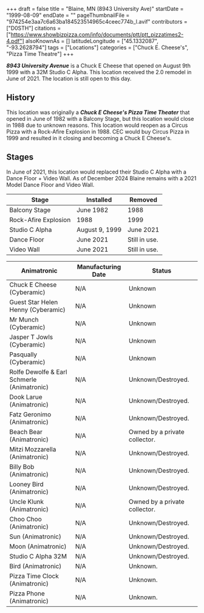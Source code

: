+++
draft = false
title = "Blaine, MN (8943 University Ave)"
startDate = "1999-08-09"
endDate = ""
pageThumbnailFile = "974254e3aa7c6a63ba184523514965c4ceec774b_l.avif"
contributors = ["D0STH"]
citations = ["https://www.showbizpizza.com/info/documents/ptt/ptt_pizzatimes2-4.pdf"]
alsoKnownAs = []
latitudeLongitude = ["45.1332087", "-93.2628794"]
tags = ["Locations"]
categories = ["Chuck E. Cheese's", "Pizza Time Theatre"]
+++

***8943 University Avenue*** is a Chuck E Cheese that opened on August 9th 1999 with a 32M Studio C Alpha. This location received the 2.0 remodel in June of 2021. The location is still open to this day.

## History

This location was originally a ***Chuck E Cheese's Pizza Time Theater*** that opened in June of 1982 with a Balcony Stage, but this location would close in 1988 due to unknown reasons. This location would reopen as a Circus Pizza with a Rock-Afire Explosion in 1988. CEC would buy Circus Pizza in 1999 and resulted in it closing and becoming a Chuck E Cheese's.

## Stages

In June of 2021, this location would replaced their Studio C Alpha with a Dance Floor + Video Wall. As of December 2024 Blaine remains with a 2021 Model Dance Floor and Video Wall.

| Stage                | Installed      | Removed       |
|----------------------|----------------|---------------|
| Balcony Stage        | June 1982      | 1988          |
| Rock-Afire Explosion | 1988           | 1999          |
| Studio C Alpha       | August 9, 1999 | June 2021     |
| Dance Floor          | June 2021      | Still in use. |
| Video Wall           | June 2021      | Still in use. |

| Animatronic                                     | Manufacturing Date | Status                        |
|-------------------------------------------------|--------------------|-------------------------------|
| Chuck E Cheese (Cyberamic)                      | N/A                | Unknown                       |
| Guest Star Helen Henny (Cyberamic)              | N/A                | Unknown                       |
| Mr Munch (Cyberamic)                            | N/A                | Unknown                       |
| Jasper T Jowls (Cyberamic)                      | N/A                | Unknown                       |
| Pasqually (Cyberamic)                           | N/A                | Unknown                       |
| Rolfe Dewolfe &amp; Earl Schmerle (Animatronic) | N/A                | Unknown/Destroyed.            |
| Dook Larue (Animatronic)                        | N/A                | Unknown/Destroyed.            |
| Fatz Geronimo (Animatronic)                     | N/A                | Unknown/Destroyed.            |
| Beach Bear (Animatronic)                        | N/A                | Owned by a private collector. |
| Mitzi Mozzarella (Animatronic)                  | N/A                | Unknown/Destroyed.            |
| Billy Bob (Animatronic)                         | N/A                | Unknown/Destroyed.            |
| Looney Bird (Animatronic)                       | N/A                | Unknown/Destroyed.            |
| Uncle Klunk (Animatronic)                       | N/A                | Owned by a private collector. |
| Choo Choo (Animatronic)                         | N/A                | Unknown/Destroyed.            |
| Sun (Animatronic)                               | N/A                | Unknown/Destroyed.            |
| Moon (Animatronic)                              | N/A                | Unknown/Destroyed.            |
| Studio C Alpha 32M                              | N/A                | Unknown/Destroyed.            |
| Bird (Animatronic)                              | N/A                | Unknown.                      |
| Pizza Time Clock (Animatronic)                  | N/A                | Unknown.                      |
| Pizza Phone (Animatronic)                       | N/A                | Unknown.                      |